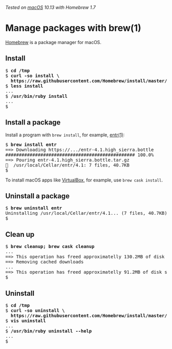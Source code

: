 _Tested on [macOS](/macos/) 10.13 with Homebrew 1.7_

# Manage packages with brew(1)

[Homebrew](https://brew.sh/) is a package manager for macOS.

## Install

<pre>
$ <b>cd /tmp</b>
$ <b>curl -so install \
  https://raw.githubusercontent.com/Homebrew/install/master/install</b>
$ <b>less install</b>
...
$ <b>/usr/bin/ruby install</b>
...
$
</pre>

## Install a package

Install a program with `brew install`, for example, [entr(1)](http://entrproject.org):
<pre>
$ <b>brew install entr</b>
==> Downloading https://.../entr-4.1.high_sierra.bottle
################################################ 100.0%
==> Pouring entr-4.1.high_sierra.bottle.tar.gz
&#x1F37A;  /usr/local/Cellar/entr/4.1: 7 files, 40.7KB
$
</pre>

To install macOS apps like [VirtualBox](/macos/virtualbox/), for
example, use `brew cask install`.

## Uninstall a package

<pre>
$ <b>brew uninstall entr</b>
Uninstalling /usr/local/Cellar/entr/4.1... (7 files, 40.7KB)
$
</pre>

## Clean up

<pre>
$ <b>brew cleanup; brew cask cleanup</b>
...
==> This operation has freed approximatelly 130.2MB of disk space.
==> Removing cached downloads
...
==> This operation has freed approximatelly 91.2MB of disk space.
$
</pre>

## Uninstall

<pre>
$ <b>cd /tmp</b>
$ <b>curl -so uninstall \
  https://raw.githubusercontent.com/Homebrew/install/master/uninstall</b>
$ <b>vis uninstall</b>
...
$ <b>/usr/bin/ruby uninstall --help</b>
...
$
